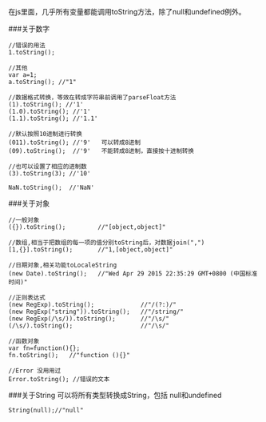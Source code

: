 在js里面，几乎所有变量都能调用toString方法，除了null和undefined例外。

###关于数字

    //错误的用法
    1.toString();
  
    //其他
    var a=1;
    a.toString(); //"1"
    
    //数据格式转换，等效在转成字符串前调用了parseFloat方法
    (1).toString(); //'1'
    (1.0).toString(); //'1'
    (1.1).toString(); //'1.1'
    
    //默认按照10进制进行转换
    (011).toString(); //'9'   可以转成8进制
    (09).toString();  //'9'   不能转成8进制，直接按十进制转换
    
    //也可以设置了相应的进制数
    (3).toString(3); //'10'
    
    NaN.toString();  //'NaN'

###关于对象
    
    //一般对象
    ({}).toString();         //"[object,object]"
    
    //数组,相当于把数组的每一项的值分别toString后，对数据join(",")
    [1,{}].toString();       //"1,[object,object]"
    
    //日期对象,相关功能toLocaleString
    (new Date).toString();   //"Wed Apr 29 2015 22:35:29 GMT+0800 (中国标准时间)"
    
    //正则表达式
    (new RegExp).toString();             //"/(?:)/"
    (new RegExp("string")).toString();   //"/string/"
    (new RegExp(/\s/)).toString();       //"/\s/"
    (/\s/).toString();                   //"/\s/"
    
    //函数对象
    var fn=function(){};
    fn.toString();   //"function (){}"
    
    //Error 没用用过
    Error.toString(); //错误的文本
    
###关于String
可以将所有类型转换成String，包括 null和undefined
    
    String(null);//"null"
    
